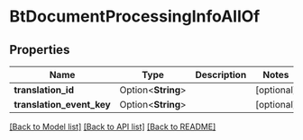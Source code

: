 # BtDocumentProcessingInfoAllOf

## Properties

Name | Type | Description | Notes
------------ | ------------- | ------------- | -------------
**translation_id** | Option<**String**> |  | [optional]
**translation_event_key** | Option<**String**> |  | [optional]

[[Back to Model list]](../README.md#documentation-for-models) [[Back to API list]](../README.md#documentation-for-api-endpoints) [[Back to README]](../README.md)


